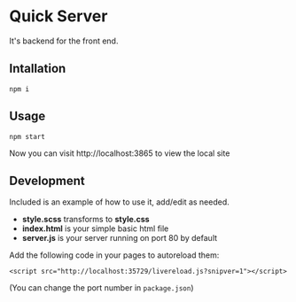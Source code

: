 # Quick Server

It's backend for the front end.

## Intallation

`npm i`

## Usage

`npm start`

Now you can visit http://localhost:3865 to view the local site

## Development

Included is an example of how to use it, add/edit as needed.

- **style.scss** transforms to **style.css**
- **index.html** is your simple basic html file
- **server.js** is your server running on port 80 by default

Add the following code in your pages to autoreload them:

`<script src="http://localhost:35729/livereload.js?snipver=1"></script>`

(You can change the port number in `package.json`)